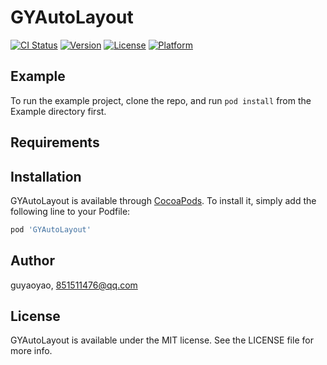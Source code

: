 # GYAutoLayout

[![CI Status](https://img.shields.io/travis/guyaoyao/GYAutoLayout.svg?style=flat)](https://travis-ci.org/guyaoyao/GYAutoLayout)
[![Version](https://img.shields.io/cocoapods/v/GYAutoLayout.svg?style=flat)](https://cocoapods.org/pods/GYAutoLayout)
[![License](https://img.shields.io/cocoapods/l/GYAutoLayout.svg?style=flat)](https://cocoapods.org/pods/GYAutoLayout)
[![Platform](https://img.shields.io/cocoapods/p/GYAutoLayout.svg?style=flat)](https://cocoapods.org/pods/GYAutoLayout)

## Example

To run the example project, clone the repo, and run `pod install` from the Example directory first.

## Requirements

## Installation

GYAutoLayout is available through [CocoaPods](https://cocoapods.org). To install
it, simply add the following line to your Podfile:

```ruby
pod 'GYAutoLayout'
```

## Author

guyaoyao, 851511476@qq.com

## License

GYAutoLayout is available under the MIT license. See the LICENSE file for more info.
